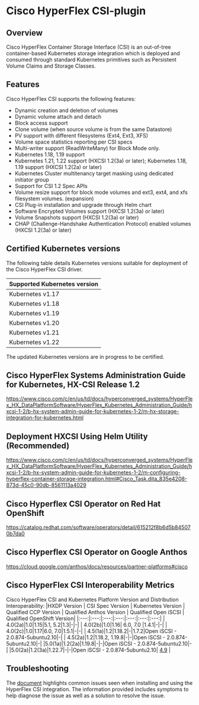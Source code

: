 # Cisco HyperFlex CSI-plugin


## Overview
Cisco HyperFlex Container Storage Interface (CSI) is an out-of-tree container-based Kubernetes storage integration which is deployed and consumed through standard Kubernetes primitives such as Persistent Volume Claims and Storage Classes. 

## Features 
Cisco HyperFlex CSI supports the following features:
- Dynamic creation and deletion of volumes
- Dynamic volume attach and detach
- Block access support
- Clone volume (when source volume is from the same Datastore)
- PV support with different filesystems (Ext4, Ext3, XFS)
- Volume space statistics reporting per CSI specs
- Multi-writer support (ReadWriteMany) for Block Mode only.
- Kubernetes 1.18, 1.19 support
- Kubernetes 1.21, 1.22 support (HXCSI 1.2(3a) or later); Kubernetes 1.18, 1.19 support (HXCSI 1.2(2a) or later)
- Kubernetes Cluster multitenancy target masking using dedicated initiator group
- Support for CSI 1.2 Spec APIs
- Volume resize support for block mode volumes and ext3, ext4, and xfs filesystem volumes. (expansion)
- CSI Plug-in installation and upgrade through Helm chart
- Software Encrypted Volumes support (HXCSI 1.2(3a) or later)
- Volume Snapshots support (HXCSI 1.2(3a) or later)
- CHAP (Challenge-Handshake Authentication Protocol) enabled volumes (HXCSI 1.2(3a) or later)

## Certified Kubernetes versions
The following table details Kubernetes versions suitable for deployment of the Cisco HyperFlex CSI driver.

|Supported Kubernetes version |
|----------------------|
|Kubernetes v1.17|
|Kubernetes v1.18|
|Kubernetes v1.19|
|Kubernetes v1.20|
|Kubernetes v1.21|
|Kubernetes v1.22|

The updated Kubernetes versions are in progress to be certified.


## Cisco HyperFlex Systems Administration Guide for Kubernetes, HX-CSI Release 1.2

https://www.cisco.com/c/en/us/td/docs/hyperconverged_systems/HyperFlex_HX_DataPlatformSoftware/HyperFlex_Kubernetes_Administration_Guide/hxcsi-1-2/b-hx-system-admin-guide-for-kubernetes-1-2/m-hx-storage-integration-for-kubernetes.html


## Deployment HXCSI Using Helm Utility (Recommended)

https://www.cisco.com/c/en/us/td/docs/hyperconverged_systems/HyperFlex_HX_DataPlatformSoftware/HyperFlex_Kubernetes_Administration_Guide/hxcsi-1-2/b-hx-system-admin-guide-for-kubernetes-1-2/m-configuring-hyperflex-container-storage-integration.html#Cisco_Task.dita_835e4208-873d-45c0-90db-8561113a4029


## Cisco Hyperflex CSI Operator on Red Hat OpenShift

https://catalog.redhat.com/software/operators/detail/615212f8b6d5b845070b7da0

## Cisco Hyperflex CSI Operator on Google Anthos
https://cloud.google.com/anthos/docs/resources/partner-platforms#cisco

## Cisco HyperFlex CSI Interoperability Metrics
Cisco HyperFlex CSI and Kubernetes Platform Version and Distribution Interoperability:
|HXDP Version | CSI Spec Version | Kubernetes Version |  Qualified CCP Version | Qualified Anthos Version | Qualified Open iSCSI | Qualified OpenShift Version|
|:---:|:---:|:---:|:---:|:---:|:---:|:---:|
| 4.0(2a)|1.0|1.15|5.1, 5.2|1.3|-|-|
| 4.0(2b)|1.0|1.16| 6.0, 7.0 |1.4.1|-|-|
| 4.0(2c)|1.0|1.17|6.0, 7.0|1.5.1|-|-|
| 4.5(1a)|1.2|1.18.2|-|1.7.2|Open iSCSI - 2.0.874-5ubuntu2.10|-|
| 4.5(2a)|1.2|1.18.2, 1.19.8|-|-|Open iSCSI - 2.0.874-5ubuntu2.10|-|
|5.0(1a)|1.2(2a)|1.19.8|-|-|Open iSCSI - 2.0.874-5ubuntu2.10|-|
|5.0(2a)|1.2(3a)|1.22.7|-|-|Open iSCSI - 2.0.874-5ubuntu2.10| [4.9](https://catalog.redhat.com/software/operators/detail/615212f8b6d5b845070b7da0) |

## Troubleshooting

The [document](https://www.cisco.com/c/en/us/td/docs/hyperconverged_systems/HyperFlex_HX_DataPlatformSoftware/HyperFlex_Kubernetes_Administration_Guide/hxcsi-1-2/b-hx-system-admin-guide-for-kubernetes-1-2/m-k8-troubleshooting.html)  highlights common issues seen when installing and using the HyperFlex CSI integration. The information provided includes symptoms to help diagnose the issue as well as a solution to resolve the issue.
